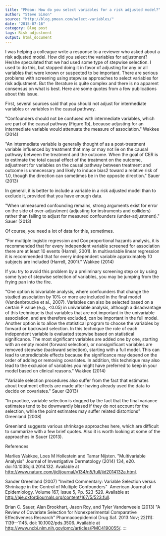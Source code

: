 ```yaml
---
title: "PMean: How do you select variables for a risk adjusted model?"
author: "Steve Simon"
source: "http://blog.pmean.com/select-variables/"
date: "2015-07-16"
category: Blog post
tags: Risk adjustment
output: html_document
---
```


I was helping a colleague write a response to a reviewer who asked about
a risk adjusted model. How did you select the variables for adjustment?
He/she speculated that we had used some type of stepwise selection. I
used to do this, but stopped doing it in favor of adjusting for any or
all variables that were known or suspected to be important. There are
serious problems with screening using stepwise approaches to select
variables for risk adjustment. But the literature is quite complex and
there is no apparent consensus on what is best. Here are some quotes
from a few publications about this issue.

<!---More--->

First, several sources said that you should not adjust for intermediate
variables or variables in the causal pathway.

"Confounders should not be confused with intermediate variables, which
are part of the causal pathway (Figure 1b), because adjusting for an
intermediate variable would attenuate the measure of association."
Wakkee (2014)

"An intermediate variable is generally thought of as a post-treatment
variable influenced by treatment that may or may not lie on the causal
pathway between the treatment and the outcome. When the goal of CER is
to estimate the total causal effect of the treatment on the outcome,
adjustment for variables on the causal pathway between treatment and
outcome is unnecessary and likely to induce bias2 toward a relative risk
of 1.0, though the direction can sometimes be in the opposite
direction." Sauer (2013)

In general, it is better to include a variable in a risk adjusted model
than to exclude it, provided that you have enough data.

"When unmeasured confounding remains, strong arguments exist for error
on the side of over-adjustment (adjusting for instruments and colliders)
rather than failing to adjust for measured confounders
(under-adjustment)." Sauer (2013)

Of course, you need a lot of data for this, sometimes.

"For multiple logistic regression and Cox proportional hazards analysis,
it is recommended that for every independent variable screened for
association there are at least 10 events (Harrell, 2001). In
multivariable linear regression it is recommended that for every
independent variable approximately 10 subjects are included (Harrell,
2001)." Wakkee (2014)

If you try to avoid this problem by a preliminary screening step or by
using some type of stepwise selection of variables, you may be jumping
from the frying pan into the fire.

"One option is bivariable analysis, where confounders that change the
studied association by 10% or more are included in the final model
(Vandenbroucke et al., 2007). Variables can also be selected based on a
certain P value (e.g., \<0.05) in univariable analysis, although a
disadvantage of this technique is that variables that are not important
in the univariable association, and are therefore excluded, can be
important in the full model. Another option is to allow the statistical
program to choose the variables by forward or backward selection. In
this technique the role of each independent variable is evaluated
stepwise based on statistical significance. The most significant
variables are added one by one, starting with an empty model (forward
selection), or nonsignificant variables are removed stepwise (backward
selection), starting with a full model. This can lead to unpredictable
effects because the significance may depend on the order of adding or
removing covariates. In addition, this technique may also lead to the
exclusion of variables you might have preferred to keep in your model
based on clinical reasons." Wakkee (2014)

"Variable selection procedures also suffer from the fact that estimates
about treatment effects are made after having already used the data to
decide on covariates." Sauer (2013)

"In practice, variable selection is dogged by the fact that the final
variance estimates tend to be downwardly biased if they do not account
for the selection, while the point estimates may suffer related
distortions" Greenland (2008)

Greenland suggests various shrinkage approaches here, which are
difficult to summarize with a few brief quotes. Also it is worth looking
at some of the approaches in Sauer (2013).

References

Marlies Wakkee, Loes M Hollestein and Tamar Nijsten. "Multivariable
Analysis" Journal of Investigative Dermatology (2014) 134, e20.
doi:10.1038/jid.2014.132. Available at
<http://www.nature.com/jid/journal/v134/n5/full/jid2014132a.html>.

Sander Greenland (2007) "Invited Commentary: Variable Selection versus
Shrinkage in the Control of Multiple Confounders"  American Journal of
Epidemiology. Volume 167, Issue 5, Pp. 523-529. Available at
<http://aje.oxfordjournals.org/content/167/5/523.full>.

Brian C. Sauer, Alan Brookhart, Jason Roy, and Tyler Vanderweele (2013)
"A Review of Covariate Selection for Nonexperimental Comparative
Effectiveness Research" Pharmacoepidemiol Drug Saf. 2013 Nov; 22(11):
1139--1145. doi: 10.1002/pds.3506. Available at
<http://www.ncbi.nlm.nih.gov/pmc/articles/PMC4190055/>.
:::

